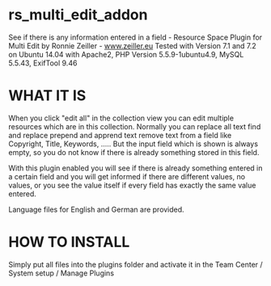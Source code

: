 # rs_multi_edit_addon
See if there is any information entered in a field - Resource Space Plugin for Multi Edit
by Ronnie Zeiller - www.zeiller.eu
Tested with Version 7.1 and 7.2 on Ubuntu 14.04 with Apache2, PHP Version 5.5.9-1ubuntu4.9, MySQL 5.5.43, ExifTool 9.46

WHAT IT IS
==========
When you click "edit all" in the collection view you can edit multiple resources which are in this collection.
Normally you can 
  replace all text
  find and replace
  prepend and apprend text
  remove text
from a field like Copyright, Title, Keywords, .....
But the input field which is shown is always empty, so you do not know if there is already something stored in this field.

With this plugin enabled you will see if there is already something entered in a certain field and you will get informed if there are different values, no values, or you see the value itself if every field has exactly the same value entered.

Language files for English and German are provided.

HOW TO INSTALL
==============

Simply put all files into the plugins folder and activate it in the Team Center / System setup / Manage Plugins
